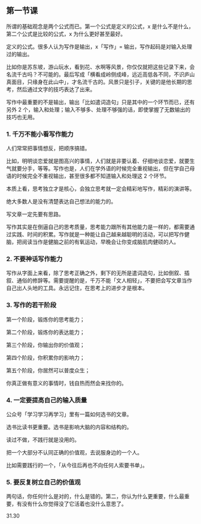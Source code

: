 ## 第一节课
所谓的基础观念是两个公式而已。第一个公式是定义的公式，x 是什么不是什么，第二个公式是比较的公式，x 为什么更好甚至最好。

定义的公式。很多人认为写作是输出，x「写作」= 输出，写作起码是对输入处理过的输出。

比如你是苏东坡，游山玩水，看到花、水啊等风景，你仅仅就把这些记录下来，会名流千古吗？不可能的。最后写成「横看成岭侧成峰，远近高低各不同，不识庐山真面目，只缘身在此山中」，才名流千古的。风景只是引子，关键的是他长期的思考，然后通过文字的技巧表达了出来。

写作中最重要的不是输出，输出「比如遣词造句」只是其中的一个环节而已，还有另外 2 个，输入和处理；输入不够多、处理不够强的话，即使掌握了无数输出的技巧也无用。

### 1. 千万不能小看写作能力

人们常常把事情想反，把顺序搞错。

比如，明明谈恋爱就是图高兴的事情，人们就是非要认着、仔细地谈恋爱，就要生气就要分手，等等。写作也是，人们在学外语的时候完全重视输出，但在学自己母语的时候完全不重视输出，甚至很多都不知道输入和处理这 2 个环节。

本质上看，思考独立才是核心，会独立思考就一定会精彩地写作，精彩的演讲等。

绝大多数人是没有清楚表达自己想法的能力的。

写文章一定先要有思路。

写作其实是在倒逼自己的思考质量，思考能力跟所有其他能力是一样的，都需要通过实践、时间的积累。写作就是一种能让自己越来越聪明的活动，可以把写作健脑，把阅读当作是健脑之前的有氧运动，早晚会让你变成脑肌肉健硕的人。

### 2. 不要神话写作能力

写作从字面上来看，除了思考正确之外，剩下的无所是遣词造句，比如倒叙、插叙、通俗的修辞等。需要提醒的是，千万不能「文人相轻」，不要把会写文章当作自己出人头地的工具。永远记住，在思考上的进步才是根本。

### 3. 写作的若干阶段

第一个阶段，锻炼你的思考能力；

第二个阶段，锻炼你的表达能力；

第三个阶段，你输出你的价值观；

第四个阶段，你积累你的影响力；

第五个阶段，你居然可以普度众生；

你真正做有意义的事情时，钱自热而然会来找你的。

### 4. 一定要提高自己的输入质量

公众号「学习学习再学习」里有一篇如何选书的文章。

选书比读书更重要。选书是影响大脑的内容和结构的。

读过不做，不践行就是没用的。

把一个大部分不认同正确的价值观，去说服身边的一个人。

比如需要践行的一个，「从今往后再也不向任何人索要书单」。

### 5. 要反复树立自己的价值观

两句话，你任何什么是对的，什么是错的。第二，你认为什么更重要，什么最重要，有没有什么你觉得没了它活着也没什么意思了。

31.30

